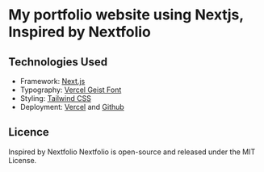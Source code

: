 # My portfolio website using Nextjs, Inspired by Nextfolio

## Technologies Used

-   Framework: [Next.js](https://nextjs.org/)
-   Typography: [Vercel Geist Font](https://vercel.com/font)
-   Styling: [Tailwind CSS](https://tailwindcss.com/)
-   Deployment: [Vercel](https://vercel.com/) and [Github](https://pages.github.com)

## Licence

Inspired by Nextfolio
Nextfolio is open-source and released under the MIT License.
